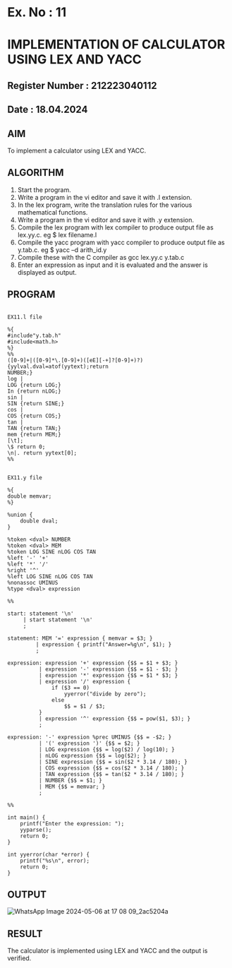 # Ex. No : 11	
# IMPLEMENTATION OF CALCULATOR USING LEX AND YACC 
## Register Number : 212223040112
## Date : 18.04.2024

## AIM   
To implement a calculator using LEX and YACC.

## ALGORITHM
1.	Start the program.
2.	Write a program in the vi editor and save it with .l extension.
3.	In the lex program, write the translation rules for the various mathematical functions.
4.	Write a program in the vi editor and save it with .y extension.
5.	Compile the lex program with lex compiler to produce output file as lex.yy.c. eg $ lex filename.l
6.	Compile the yacc program with yacc compiler to produce output file as y.tab.c. eg $ yacc –d arith_id.y
7.	Compile these with the C compiler as gcc lex.yy.c y.tab.c
8.	Enter an expression as input and it is evaluated and the answer is displayed as output.

## PROGRAM

```

EX11.l file

%{
#include"y.tab.h"
#include<math.h>
%}
%%
([0-9]+|([0-9]*\.[0-9]+)([eE][-+]?[0-9]+)?) {yylval.dval=atof(yytext);return
NUMBER;}
log |
LOG {return LOG;}
In {return nLOG;}
sin |
SIN {return SINE;}
cos |
COS {return COS;}
tan |
TAN {return TAN;}
mem {return MEM;}
[\t];
\$ return 0;
\n|. return yytext[0];
%%


EX11.y file

%{
double memvar;
%}

%union {
    double dval;
}

%token <dval> NUMBER
%token <dval> MEM
%token LOG SINE nLOG COS TAN
%left '-' '+'
%left '*' '/'
%right '^'
%left LOG SINE nLOG COS TAN
%nonassoc UMINUS
%type <dval> expression

%%

start: statement '\n'
     | start statement '\n'
     ;

statement: MEM '=' expression { memvar = $3; }
         | expression { printf("Answer=%g\n", $1); }
         ;

expression: expression '+' expression {$$ = $1 + $3; }
          | expression '-' expression {$$ = $1 - $3; }
          | expression '*' expression {$$ = $1 * $3; }
          | expression '/' expression {
              if ($3 == 0)
                  yyerror("divide by zero");
              else
                  $$ = $1 / $3;
          }
          | expression '^' expression {$$ = pow($1, $3); }
          ;

expression: '-' expression %prec UMINUS {$$ = -$2; }
          | '(' expression ')' {$$ = $2; }
          | LOG expression {$$ = log($2) / log(10); }
          | nLOG expression {$$ = log($2); }
          | SINE expression {$$ = sin($2 * 3.14 / 180); }
          | COS expression {$$ = cos($2 * 3.14 / 180); }
          | TAN expression {$$ = tan($2 * 3.14 / 180); }
          | NUMBER {$$ = $1; }
          | MEM {$$ = memvar; }
          ;

%%

int main() {
    printf("Enter the expression: ");
    yyparse();
    return 0;
}

int yyerror(char *error) {
    printf("%s\n", error);
    return 0;
}

```

## OUTPUT 


![WhatsApp Image 2024-05-06 at 17 08 09_2ac5204a](https://github.com/Mohamedasils/19CS409-Compiler-Design-Lab/assets/144870445/51878217-be22-4336-b777-b2b74b01e3f6)


## RESULT
The calculator is implemented using LEX and YACC and the output is verified.
